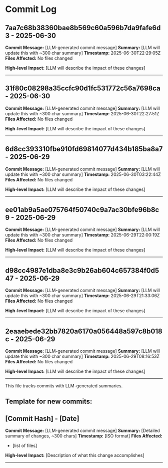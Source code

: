# Commit Log


## 7aa7c68b38360bae8b569c60a596b7da9fafe6d3 - 2025-06-30
**Commit Message:** [LLM-generated commit message]
**Summary:** [LLM will update this with ~300 char summary]
**Timestamp:** 2025-06-30T22:29:05Z
**Files Affected:** 
No files changed

**High-level Impact:**
[LLM will describe the impact of these changes]

---

## 31f80c08298a35ccfc90d1fc531772c56a7698ca - 2025-06-30
**Commit Message:** [LLM-generated commit message]
**Summary:** [LLM will update this with ~300 char summary]
**Timestamp:** 2025-06-30T22:27:51Z
**Files Affected:** 
No files changed

**High-level Impact:**
[LLM will describe the impact of these changes]

---

## 6d8cc393310fbe910fd69814077d434b185ba8a7 - 2025-06-29
**Commit Message:** [LLM-generated commit message]
**Summary:** [LLM will update this with ~300 char summary]
**Timestamp:** 2025-06-30T03:22:44Z
**Files Affected:** 
No files changed

**High-level Impact:**
[LLM will describe the impact of these changes]

---

## ee01ab9a5ae075764f50740c9a7ac30bfe96b8c9 - 2025-06-29
**Commit Message:** [LLM-generated commit message]
**Summary:** [LLM will update this with ~300 char summary]
**Timestamp:** 2025-06-29T22:00:19Z
**Files Affected:** 
No files changed

**High-level Impact:**
[LLM will describe the impact of these changes]

---

## d98cc4987e1dba8e3c9b26ab604c657384f0d547 - 2025-06-29
**Commit Message:** [LLM-generated commit message]
**Summary:** [LLM will update this with ~300 char summary]
**Timestamp:** 2025-06-29T21:33:06Z
**Files Affected:** 
No files changed

**High-level Impact:**
[LLM will describe the impact of these changes]

---

## 2eaaebede32bb7820a6170a056448a597c8b018c - 2025-06-29
**Commit Message:** [LLM-generated commit message]
**Summary:** [LLM will update this with ~300 char summary]
**Timestamp:** 2025-06-29T08:16:53Z
**Files Affected:** 
No files changed

**High-level Impact:**
[LLM will describe the impact of these changes]

---
This file tracks commits with LLM-generated summaries.

## Template for new commits:
## [Commit Hash] - [Date]
**Commit Message:** [LLM-generated commit message]
**Summary:** [Detailed summary of changes, ~300 chars]
**Timestamp:** [ISO format]
**Files Affected:** 
- [list of files]

**High-level Impact:**
[Description of what this change accomplishes]

---
